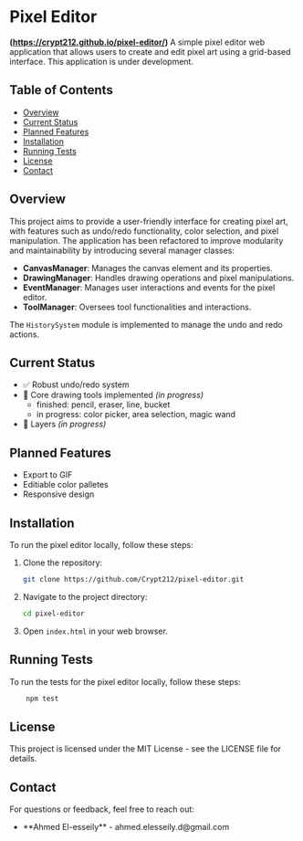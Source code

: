 # Pixel Editor
**(https://crypt212.github.io/pixel-editor/)**
A simple pixel editor web application that allows users to create and edit pixel art using a grid-based interface. This application is under development.

## Table of Contents

- [Overview](#overview)
- [Current Status](#current-status)
- [Planned Features](#planned-features)
- [Installation](#installation)
- [Running Tests](#running-tests)
- [License](#license)
- [Contact](#contact)

## Overview

This project aims to provide a user-friendly interface for creating pixel art, with features such as undo/redo functionality, color selection, and pixel manipulation. The application has been refactored to improve modularity and maintainability by introducing several manager classes:

- **CanvasManager**: Manages the canvas element and its properties.
- **DrawingManager**: Handles drawing operations and pixel manipulations.
- **EventManager**: Manages user interactions and events for the pixel editor.
- **ToolManager**: Oversees tool functionalities and interactions.

The `HistorySystem` module is implemented to manage the undo and redo actions.

## Current Status  
- ✅ Robust undo/redo system 
- 🚧 Core drawing tools implemented *(in progress)*
    - finished: pencil, eraser, line, bucket
    - in progress: color picker, area selection, magic wand
- 🚧 Layers *(in progress)*  

## Planned Features 
- Export to GIF
- Editiable color palletes
- Responsive design

## Installation

To run the pixel editor locally, follow these steps:

1. Clone the repository:
    ```bash
    git clone https://github.com/Crypt212/pixel-editor.git
    ```

2. Navigate to the project directory:
    ```bash
    cd pixel-editor
    ```

3. Open `index.html` in your web browser.

## Running Tests

To run the tests for the pixel editor locally, follow these steps:
```bash
    npm test
```

## License

This project is licensed under the MIT License - see the LICENSE file for details.

## Contact

For questions or feedback, feel free to reach out:

<ul>
    <li> **Ahmed El-esseily** - ahmed.elesseily.d@gmail.com
</ul>
